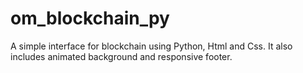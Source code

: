 # om_blockchain_py
A simple interface for blockchain using Python, Html and Css. It also includes animated background and responsive footer. 
